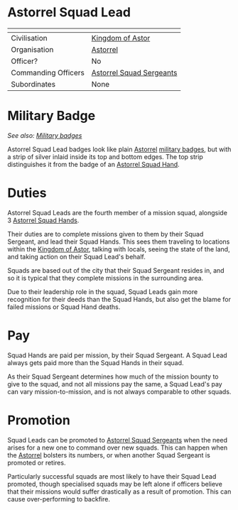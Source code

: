 # Astorrel Squad Lead

| []() | |
| --- | --- |
| Civilisation | [Kingdom of Astor](../../../README.md) |
| Organisation | [Astorrel](../README.md) |
| Officer? | No |
| Commanding Officers | [Astorrel Squad Sergeants](4-squad-sergeant.md) |
| Subordinates | None |

# Military Badge

*See also: [Military badges](../../../military-badges.md)*

Astorrel Squad Lead badges look like plain [Astorrel](../README.md) [military badges](../../../military-badges.md), but with a strip of silver inlaid inside its top and bottom edges. The top strip distinguishes it from the badge of an [Astorrel Squad Hand](2-squad-hand.md).

# Duties

Astorrel Squad Leads are the fourth member of a mission squad, alongside 3 [Astorrel Squad Hands](2-squad-hand.md).

Their duties are to complete missions given to them by their Squad Sergeant, and lead their Squad Hands. This sees them traveling to locations within the [Kingdom of Astor](../../../README.md), talking with locals, seeing the state of the land, and taking action on their Squad Lead's behalf.

Squads are based out of the city that their Squad Sergeant resides in, and so it is typical that they complete missions in the surrounding area.

Due to their leadership role in the squad, Squad Leads gain more recognition for their deeds than the Squad Hands, but also get the blame for failed missions or Squad Hand deaths.

# Pay

Squad Hands are paid per mission, by their Squad Sergeant. A Squad Lead always gets paid more than the Squad Hands in their squad.

As their Squad Sergeant determines how much of the mission bounty to give to the squad, and not all missions pay the same, a Squad Lead's pay can vary mission-to-mission, and is not always comparable to other squads.

# Promotion

Squad Leads can be promoted to [Astorrel Squad Sergeants](4-squad-sergeant.md) when the need arises for a new one to command over new squads. This can happen when the [Astorrel](../README.md) bolsters its numbers, or when another Squad Sergeant is promoted or retires.

Particularly successful squads are most likely to have their Squad Lead promoted, though specialised squads may be left alone if officers believe that their missions would suffer drastically as a result of promotion. This can cause over-performing to backfire.
